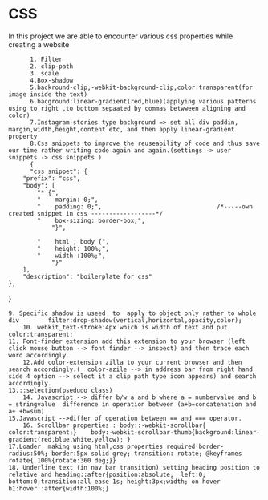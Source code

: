 # CSS
In this project we are able to encounter various css properties while creating a website

          1. Filter 
          2. clip-path
          3. scale
          4.Box-shadow
          5.backround-clip,-webkit-background-clip,color:transparent(for image inside the text)
          6.bacground:linear-gradient(red,blue)(applying various patterns using to right ,to bottom sepaated by commas betwween aligning and color)
          7.Instagram-stories type background => set all div paddin, margin,width,height,content etc, and then apply linear-gradient property
          8.Css snippets to improve the reuseability of code and thus save our time rather writing code again and again.(settings -> user snippets -> css snippets )
          {
          "css snippet": {
		"prefix": "css",
		"body": [
			"* {",
			"    margin: 0;",
			"    padding: 0;",                                /*-----own created snippet in css ------------------*/
			"    box-sizing: border-box;",
				"}",
	
			"    html , body {",
			"    height: 100%;",
			"    width :100%;",
				"}"
		],
		"description": "boilerplate for css"	
	},
}

	9. Specific shadow is useed  to  apply to object only rather to whole div        filter:drop-shadow(vertical,horizontal,opacity,color);
        10. webkit_text-stroke:4px which is width of text and put color:transparent;
	11. Font-finder extension add this extension to your browser (left click mouse button --> font finder --> inspect) and then trace each word accordingly.
        12.Add color-extension zilla to your current browser and then search accordingly.(  color-azile --> in address bar from right hand side 4 option --> select it a clip path type icon appears) and search accordingly. 
	13.::selection(psedudo class)
        14. Javascript --> differ b/w a and b where a = numbervalue and b = stringvalue  difference in operation between (a+b=concatenation and a+ +b=sum)
	15.Javascript -->differ of operation between == and === operator.
        16. Scrollbar properties : body::-webkit-scrollbar{ color:transparent;}    body:-webkit-scrollbar-thumb{background:linear-gradient(red,blue,white,yellow); }
	17.Loader  making using html,css properties required border-radius:50%; border:5px solid grey; transition: rotate; @keyframes rotate{ 100%{rotate:360 deg;}}
 	18. Underline text (in nav bar transition) setting heading position to relative and heading::after{position:absolute;  left:0; bottom:0;transition:all ease 1s; height:3px;width; on hover h1:hover::after{width:100%;}
	
